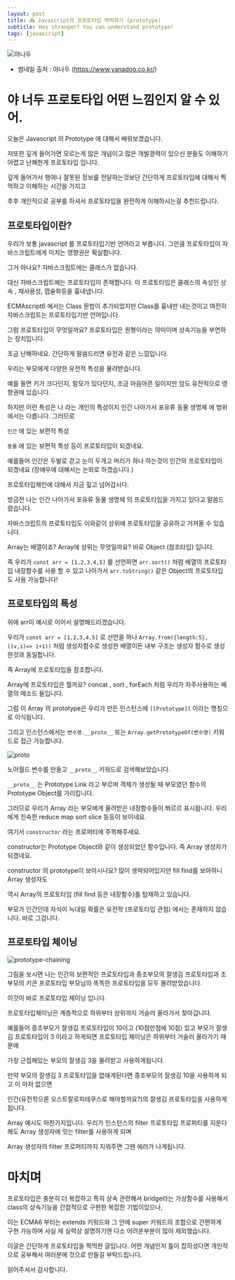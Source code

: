 ```yaml
---
layout: post
title: 📥 Javascript의 프로토타입 찍먹하기 (prototype)
subtitle: Hey stranger? You can understand prototype!
tags: [javascript]
---
```


![야나두](https://mblogthumb-phinf.pstatic.net/MjAxNzA3MjVfMjgy/MDAxNTAwOTQ3ODU0NDYx.nr2KvglxcxWit7mSM1HNOzYtmvDNdY9g9u6v9abbKZ8g.eWCCgEdVLr4G7CiEOHdSgRqwyPwW_jZ5yOjJHvHVi-0g.JPEG.imok0328/%EC%95%BC%EB%82%98%EB%91%90_%EC%A1%B0%EC%A0%95%EC%A0%81_1.jpg?type=w800)
- 썸네일 출처 : 야나두 (https://www.yanadoo.co.kr/)

# 야 너두 프로토타입 어떤 느낌인지 알 수 있어.

오늘은 Javascript 의 Prototype 에 대해서 배워보겠습니다.

저또한 깊게 들어가면 모르는게 많은 개념이고 많은 개발경력이 있으신 분들도 이해하기 어렵고 난해한게 프로토타입 입니다.

깊게 들어가서 행여나 잘못된 정보를 전달하는것보단 간단하게 프로토타입에 대해서 찍먹하고 이해하는 시간을 가지고 

추후 개인적으로 공부를 하셔서 프로토타입을 완전하게 이해하시는걸 추천드립니다.

## 프로토타입이란?

우리가 보통 javascript 를 프로토타입기반 언어라고 부릅니다. 그만큼 프로토타입이 자바스크립트에게 미치는 영향권은 확실합니다.

그거 아나요? 자바스크립트에는 클래스가 없습니다.

대신 자바스크립트에는 프로토타입이 존재합니다. 이 프로토타입은 클래스의 속성인 상속 , 재사용성, 캡슐화등을 흉내냅니다.

ECMAscript6 에서는 Class 문법이 추가되었지만 Class를 흉내만 내는것이고 여전히 자바스크립트는 프로토타입기반 언어입니다.

그럼 프로토타입이 무엇일까요? 프로토타입은 원형이라는 의미이며 상속기능을 부연하는 장치입니다.

조금 난해하네요. 간단하게 말씀드리면 유전과 같은 느낌입니다.

우리는 부모에게 다양한 유전적 특성을 물려받습니다.

예를 들면 키가 크다던지, 탈모가 있다던지, 조금 마음아픈 일이지만 암도 유전적으로 영향권에 있습니다.

하지만 이런 특성은 나 라는 개인의 특성이지 인간 나아가서 포유류 동물 생명체 에 범위에서는 다릅니다. 그러므로

`인간` 에 있는 보편적 특성

`동물` 에 있는 보편적 특성 등이 프로토타입이 되겠네요.

예를들어 인간은 두발로 걷고 눈이 두개고 머리가 하나 하는것이 인간의 프로토타입이 되겠네요 (장애우에 대해서는 논외로 하겠습니다.)

프로토타입체인에 대해서 지금 짚고 넘어갑시다.

방금전 나는 인간 나아가서 포유류 동물 생명체 의 프로토타입을 가지고 있다고 말씀드렸습니다.

자바스크립트의 프로토타입도 이와같이 상위에 프로토타입을 공유하고 가져올 수 있습니다.

Array는 배열이죠? Array에 상위는 무엇일까요? 바로 Object (참조타입) 입니다.

즉 우리가 `const arr = [1,2,3,4,5]` 를 선언하면 `arr.sort()` 처럼 배열의 프로토타입 내장함수를 사용 할 수 있고 나아가서 `arr.toString()` 같은 Object의 프로토타입도 사용 가능합니다!

## 프로토타입의 특성

위에 arr이 예시로 이어서 설명해드리겠습니다.

우리가 `const arr = [1,2,3,4,5]` 로 선언을 하나 `Array.from({length:5},((v,i)=> i+1))` 처럼 생성자함수로 생성한 배열이든 내부 구조는 생성자 함수로 생성한것과 동일합니다.

즉 Array에 프로토타입을 참조합니다.

Array에 프로토타입은 뭘까요? concat , sort , forEach 처럼 우리가 자주사용하는 배열의 메소드 들입니다.

그럼 이 Array 의 prototype은 우리가 만든 인스턴스에 `[[Prototype]]` 이라는 명칭으로 이식됩니다.

그리고 인스턴스에서는 `변수명.__proto__` 또는 `Array.getPrototypeOf(변수명)` 키워드로 접근 가능합니다.

![proto](https://images.velog.io/images/noah071610/post/d3b62cc9-814c-4a41-af60-f3ceb9e6ce29/image.png)

노아월드 변수를 만들고 `__proto__` 키워드로 검색해보았습니다.

`__proto__` 는 Prototype Link 라고 부르며 객체가 생성될 때 부모였던 함수의 Prototype Object를 가리킵니다.

그러므로 우리가 Array 라는 부모에게 물려받은 내장함수들이 쫘르르 표시됩니다. 우리에게 친숙한 reduce map sort slice 등등이 보이네요.

여기서 `constructor` 라는 프로퍼티에 주목해주세요.

constructor는 Prototype Object와 같이 생성되었던 함수입니다. 즉 Array 생성자가 되겠네요.

constructor 의 prototype이 보이시나요? 많이 생략되어있지만 fill find를 보아하니 Array 생성자도

역시 Array의 프로토타입 (fill find 등은 내장함수)를 탑재하고 있습니다.

부모가 인간인데 자식이 늑대일 확률은 유전학 (프로토타입 관점) 에서는 존재하지 않습니다. 바로 그겁니다.

## 프로토타입 체이닝

![prototype-chaining](https://images.velog.io/images/noah071610/post/edbfbda3-85aa-4e0a-b820-66653d95c0cd/%ED%94%84%EB%A1%9C%ED%86%A0%ED%83%80%EC%9E%85.png)

그림을 보시면 나는 인간의 보편적인 프로토타입과 증조부모의 잘생김 프로토타입과 조부모의 키큰 프로토타입 부모님의 똑똑한 프로토타입을 모두 물려받았습니다.

이것이 바로 프로토타입 체이닝 입니다.

프로토타입체이닝은 계층적으로 하위부터 상위까지 거슬러 올라가서 찾아갑니다.

예를들어 증조부모가 잘생김 프로토타입이 10이고 (10점만점에 10점) 있고 부모가 잘생김 프로토타입이 3 이라고 하게되면 프로토타입 체이닝은 하위부터 거슬러 올라가기 때문에

가장 근접해있는 부모의 잘생김 3을 물려받고 사용하게됩니다.

만약 부모의 잘생김 3 프로토타입을 없애게된다면 증조부모의 잘생김 10을 사용하게 되고 이 마저 없으면

인간(유전학으론 오스트랄로피테쿠스로 해야할까요?)의 잘생김 프로토타입을 사용하게 됩니다.

Array 예시도 마찬가지입니다. 우리가 인스턴스의 filter 프로토타입 프로퍼티를 지운다 해도 Array 생성자에 잇는 filter를 사용하게 되며 

Array 생성자의 filter 프로퍼티까지 지워주면 그땐 에러가 나게됩니다.

# 마치며

프로토타입은 충분히 더 복잡하고 특히 상속 관련해서 bridge라는 가상함수를 사용해서 class의 상속기능을 간접적으로 구현한 복잡한 기법이있으나,

이는 ECMA6 부터는 extends 키워드와 그 안에 super 키워드의 조합으로 간편하게 구현 가능하며 사실 제 실력상 설명하기엔 다소 어려운부분이 많아 제외했습니다.

이글은 간단하게 프로토타입을 찍먹한 글입니다. 어떤 개념인지 틀이 잡히셨다면 개인적으로 공부해서 여러분에 것으로 만들길 부탁드립니다.

읽어주셔서 감사합니다.
